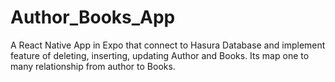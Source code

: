# Author_Books_App
A React Native App in Expo that connect to Hasura Database and implement feature of deleting, inserting, updating Author and Books. Its map one to many relationship from author to Books.
